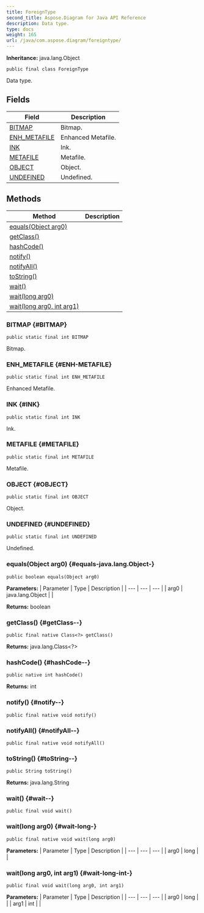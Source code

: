 ```yaml
---
title: ForeignType
second_title: Aspose.Diagram for Java API Reference
description: Data type.
type: docs
weight: 165
url: /java/com.aspose.diagram/foreigntype/
---
```


**Inheritance:**
java.lang.Object
```
public final class ForeignType
```

Data type.
## Fields

| Field | Description |
| --- | --- |
| [BITMAP](#BITMAP) | Bitmap. |
| [ENH_METAFILE](#ENH-METAFILE) | Enhanced Metafile. |
| [INK](#INK) | Ink. |
| [METAFILE](#METAFILE) | Metafile. |
| [OBJECT](#OBJECT) | Object. |
| [UNDEFINED](#UNDEFINED) | Undefined. |
## Methods

| Method | Description |
| --- | --- |
| [equals(Object arg0)](#equals-java.lang.Object-) |  |
| [getClass()](#getClass--) |  |
| [hashCode()](#hashCode--) |  |
| [notify()](#notify--) |  |
| [notifyAll()](#notifyAll--) |  |
| [toString()](#toString--) |  |
| [wait()](#wait--) |  |
| [wait(long arg0)](#wait-long-) |  |
| [wait(long arg0, int arg1)](#wait-long-int-) |  |
### BITMAP {#BITMAP}
```
public static final int BITMAP
```


Bitmap.

### ENH_METAFILE {#ENH-METAFILE}
```
public static final int ENH_METAFILE
```


Enhanced Metafile.

### INK {#INK}
```
public static final int INK
```


Ink.

### METAFILE {#METAFILE}
```
public static final int METAFILE
```


Metafile.

### OBJECT {#OBJECT}
```
public static final int OBJECT
```


Object.

### UNDEFINED {#UNDEFINED}
```
public static final int UNDEFINED
```


Undefined.

### equals(Object arg0) {#equals-java.lang.Object-}
```
public boolean equals(Object arg0)
```




**Parameters:**
| Parameter | Type | Description |
| --- | --- | --- |
| arg0 | java.lang.Object |  |

**Returns:**
boolean
### getClass() {#getClass--}
```
public final native Class<?> getClass()
```




**Returns:**
java.lang.Class<?>
### hashCode() {#hashCode--}
```
public native int hashCode()
```




**Returns:**
int
### notify() {#notify--}
```
public final native void notify()
```




### notifyAll() {#notifyAll--}
```
public final native void notifyAll()
```




### toString() {#toString--}
```
public String toString()
```




**Returns:**
java.lang.String
### wait() {#wait--}
```
public final void wait()
```




### wait(long arg0) {#wait-long-}
```
public final native void wait(long arg0)
```




**Parameters:**
| Parameter | Type | Description |
| --- | --- | --- |
| arg0 | long |  |

### wait(long arg0, int arg1) {#wait-long-int-}
```
public final void wait(long arg0, int arg1)
```




**Parameters:**
| Parameter | Type | Description |
| --- | --- | --- |
| arg0 | long |  |
| arg1 | int |  |

